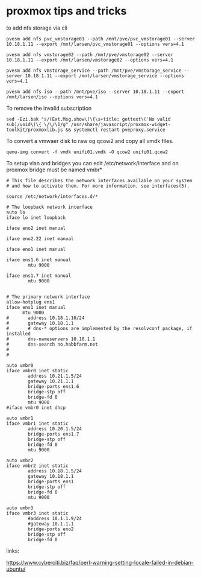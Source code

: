 # proxmox tips and tricks 

to add nfs storage via cli 
```
pvesm add nfs pvc_vmstorage01 --path /mnt/pve/pvc_vmstorage01 --server 10.18.1.11 --export /mnt/larsen/pvc_vmstorage01 --options vers=4.1

pvesm add nfs vmstorage02 --path /mnt/pve/vmstorage02 --server 10.18.1.11 --export /mnt/larsen/vmstorage02 --options vers=4.1

pvesm add nfs vmstorage_service --path /mnt/pve/vmstorage_service --server 10.18.1.11 --export /mnt/larsen/vmstorage_service --options vers=4.1

pvesm add nfs iso --path /mnt/pve/iso --server 10.18.1.11 --export /mnt/larsen/iso --options vers=4.1
```

To remove the invalid subscription
```
sed -Ezi.bak "s/(Ext.Msg.show\(\{\s+title: gettext\('No valid sub)/void\(\{ \/\/\1/g" /usr/share/javascript/proxmox-widget-toolkit/proxmoxlib.js && systemctl restart pveproxy.service 
```
To convert a vmwaer disk to raw og qcow2 and copy all vmdk files.
```
qemu-img convert -f vmdk unifi01.vmdk -O qcow2 unifi01.qcow2
```


To setup vlan and bridges you can edit /etc/network/interface and on proxmox bridge must be named vmbr*

```
# This file describes the network interfaces available on your system
# and how to activate them. For more information, see interfaces(5).

source /etc/network/interfaces.d/*

# The loopback network interface
auto lo
iface lo inet loopback

iface eno2 inet manual

iface eno2.22 inet manual

iface eno1 inet manual

iface ens1.6 inet manual
        mtu 9000

iface ens1.7 inet manual
        mtu 9000


# The primary network interface
allow-hotplug ens1
iface ens1 inet manual
      mtu 9000
#       address 10.18.1.10/24
#       gateway 10.18.1.1
#       # dns-* options are implemented by the resolvconf package, if installed
#       dns-nameservers 10.18.1.1
#       dns-search no.habbfarm.net
#
#

auto vmbr0
iface vmbr0 inet static
        address 10.21.1.5/24
        gateway 10.21.1.1
        bridge-ports ens1.6
        bridge-stp off
        bridge-fd 0
        mtu 9000
#iface vmbr0 inet dhcp

auto vmbr1
iface vmbr1 inet static
        address 10.20.1.5/24
        bridge-ports ens1.7
        bridge-stp off
        bridge-fd 0
        mtu 9000

auto vmbr2
iface vmbr2 inet static
        address 10.18.1.5/24
        gateway 10.18.1.1
        bridge-ports ens1
        bridge-stp off
        bridge-fd 0
        mtu 9000

auto vmbr3
iface vmbr3 inet static
        #address 10.1.1.9/24
        #gateway 10.1.1.1
        bridge-ports eno2
        bridge-stp off
        bridge-fd 0

```





links:

https://www.cyberciti.biz/faq/perl-warning-setting-locale-failed-in-debian-ubuntu/
